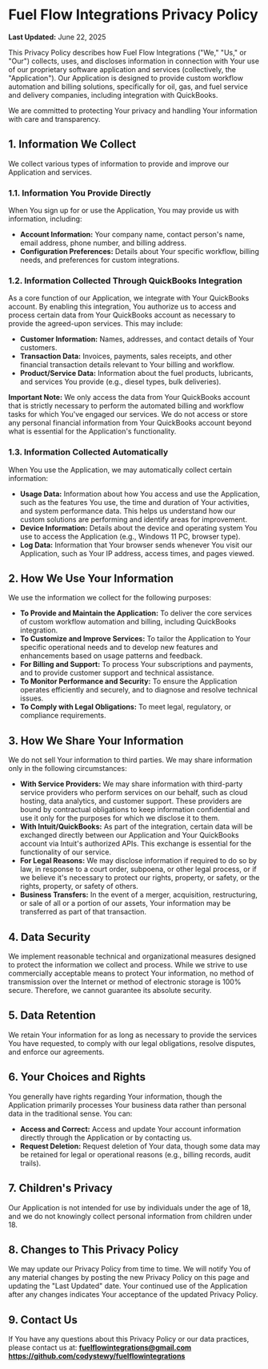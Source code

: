 # Fuel Flow Integrations Privacy Policy

**Last Updated:** June 22, 2025

This Privacy Policy describes how Fuel Flow Integrations ("We," "Us," or "Our") collects, uses, and discloses information in connection with Your use of our proprietary software application and services (collectively, the "Application"). Our Application is designed to provide custom workflow automation and billing solutions, specifically for oil, gas, and fuel service and delivery companies, including integration with QuickBooks.

We are committed to protecting Your privacy and handling Your information with care and transparency.

## 1. Information We Collect

We collect various types of information to provide and improve our Application and services.

### 1.1. Information You Provide Directly

When You sign up for or use the Application, You may provide us with information, including:
* **Account Information:** Your company name, contact person's name, email address, phone number, and billing address.
* **Configuration Preferences:** Details about Your specific workflow, billing needs, and preferences for custom integrations.

### 1.2. Information Collected Through QuickBooks Integration

As a core function of our Application, we integrate with Your QuickBooks account. By enabling this integration, You authorize us to access and process certain data from Your QuickBooks account as necessary to provide the agreed-upon services. This may include:
* **Customer Information:** Names, addresses, and contact details of Your customers.
* **Transaction Data:** Invoices, payments, sales receipts, and other financial transaction details relevant to Your billing and workflow.
* **Product/Service Data:** Information about the fuel products, lubricants, and services You provide (e.g., diesel types, bulk deliveries).

**Important Note:** We only access the data from Your QuickBooks account that is strictly necessary to perform the automated billing and workflow tasks for which You've engaged our services. We do not access or store any personal financial information from Your QuickBooks account beyond what is essential for the Application's functionality.

### 1.3. Information Collected Automatically

When You use the Application, we may automatically collect certain information:
* **Usage Data:** Information about how You access and use the Application, such as the features You use, the time and duration of Your activities, and system performance data. This helps us understand how our custom solutions are performing and identify areas for improvement.
* **Device Information:** Details about the device and operating system You use to access the Application (e.g., Windows 11 PC, browser type).
* **Log Data:** Information that Your browser sends whenever You visit our Application, such as Your IP address, access times, and pages viewed.

## 2. How We Use Your Information

We use the information we collect for the following purposes:
* **To Provide and Maintain the Application:** To deliver the core services of custom workflow automation and billing, including QuickBooks integration.
* **To Customize and Improve Services:** To tailor the Application to Your specific operational needs and to develop new features and enhancements based on usage patterns and feedback.
* **For Billing and Support:** To process Your subscriptions and payments, and to provide customer support and technical assistance.
* **To Monitor Performance and Security:** To ensure the Application operates efficiently and securely, and to diagnose and resolve technical issues.
* **To Comply with Legal Obligations:** To meet legal, regulatory, or compliance requirements.

## 3. How We Share Your Information

We do not sell Your information to third parties. We may share information only in the following circumstances:
* **With Service Providers:** We may share information with third-party service providers who perform services on our behalf, such as cloud hosting, data analytics, and customer support. These providers are bound by contractual obligations to keep information confidential and use it only for the purposes for which we disclose it to them.
* **With Intuit/QuickBooks:** As part of the integration, certain data will be exchanged directly between our Application and Your QuickBooks account via Intuit's authorized APIs. This exchange is essential for the functionality of our service.
* **For Legal Reasons:** We may disclose information if required to do so by law, in response to a court order, subpoena, or other legal process, or if we believe it's necessary to protect our rights, property, or safety, or the rights, property, or safety of others.
* **Business Transfers:** In the event of a merger, acquisition, restructuring, or sale of all or a portion of our assets, Your information may be transferred as part of that transaction.

## 4. Data Security

We implement reasonable technical and organizational measures designed to protect the information we collect and process. While we strive to use commercially acceptable means to protect Your information, no method of transmission over the Internet or method of electronic storage is 100% secure. Therefore, we cannot guarantee its absolute security.

## 5. Data Retention

We retain Your information for as long as necessary to provide the services You have requested, to comply with our legal obligations, resolve disputes, and enforce our agreements.

## 6. Your Choices and Rights

You generally have rights regarding Your information, though the Application primarily processes Your business data rather than personal data in the traditional sense. You can:
* **Access and Correct:** Access and update Your account information directly through the Application or by contacting us.
* **Request Deletion:** Request deletion of Your data, though some data may be retained for legal or operational reasons (e.g., billing records, audit trails).

## 7. Children's Privacy

Our Application is not intended for use by individuals under the age of 18, and we do not knowingly collect personal information from children under 18.

## 8. Changes to This Privacy Policy

We may update our Privacy Policy from time to time. We will notify You of any material changes by posting the new Privacy Policy on this page and updating the "Last Updated" date. Your continued use of the Application after any changes indicates Your acceptance of the updated Privacy Policy.

## 9. Contact Us

If You have any questions about this Privacy Policy or our data practices, please contact us at:
**fuelflowintegrations@gmail.com**
**https://github.com/codystewy/fuelflowintegrations**
